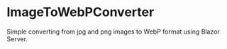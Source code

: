 # ImageToWebPConverter

Simple converting from jpg and png images to WebP format using Blazor Server.
